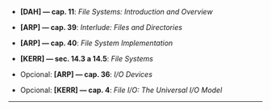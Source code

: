 - **[DAH] — cap. 11**: _File Systems: Introduction and Overview_
- **[ARP] — cap. 39**: _Interlude: Files and Directories_
- **[ARP] — cap. 40**: _File System Implementation_
- **[KERR] — sec. 14.3 a 14.5**: _File Systems_
    
- Opcional: **[ARP] — cap. 36**: _I/O Devices_
- Opcional: **[KERR] — cap. 4**: _File I/O: The Universal I/O Model_

----------------------------
